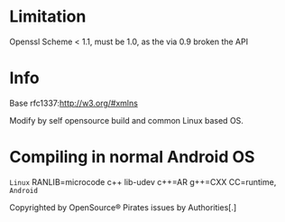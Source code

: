 # Limitation
Openssl Scheme < 1.1, must be 1.0, as the via 0.9 broken the API

# Info
Base rfc1337:http://w3.org/#xmlns

Modify by self opensource build and common Linux based OS.

# Compiling in normal Android OS
`Linux`
RANLIB=microcode c++ lib-udev c++=AR g++=CXX CC=runtime,
`Android`

Copyrighted by OpenSource®
Pirates issues by Authorities[.]
